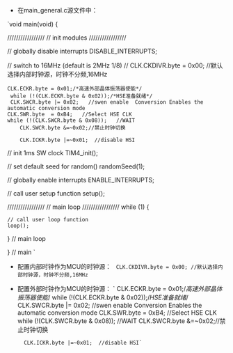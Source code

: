 - 在main_general.c源文件中：

`void main(void)
{

  /////////////////
  // init modules
  /////////////////

  // globally disable interrupts
  DISABLE_INTERRUPTS;

  // switch to 16MHz (default is 2MHz  1/8)
//  CLK.CKDIVR.byte = 0x00; //默认选择内部时钟源，时钟不分频,16MHz

	CLK.ECKR.byte = 0x01;/*高速外部晶体振荡器使能*/
	 while (!(CLK.ECKR.byte & 0x02));/*HSE准备就绪*/
	 CLK.SWCR.byte |= 0x02;   //swen enable  Conversion Enables the automatic conversion mode
    CLK.SWR.byte  = 0xB4;   //Select HSE CLK
    while (!(CLK.SWCR.byte & 0x08));   //WAIT
		CLK.SWCR.byte &=~0x02;//禁止时钟切换
		
		CLK.ICKR.byte |=~0x01;	//disable HSI
  // init 1ms SW clock
  TIM4_init();

  // set default seed for random()
  randomSeed(1);

  // globally enable interrupts
  ENABLE_INTERRUPTS;   
  
  // call user setup function
  setup();


  /////////////////
  // main loop
  /////////////////
  while (1) {
    
    // call user loop function
    loop();

  } // main loop

} // main
`
- 配置内部时钟作为MCU的时钟源：
` CLK.CKDIVR.byte = 0x00; //默认选择内部时钟源，时钟不分频,16MHz`

- 配置外部时钟作为MCU的时钟源：
`	CLK.ECKR.byte = 0x01;/*高速外部晶体振荡器使能*/
	 while (!(CLK.ECKR.byte & 0x02));/*HSE准备就绪*/
	 CLK.SWCR.byte |= 0x02;   //swen enable  Conversion Enables the automatic conversion mode
    CLK.SWR.byte  = 0xB4;   //Select HSE CLK
    while (!(CLK.SWCR.byte & 0x08));   //WAIT
		CLK.SWCR.byte &=~0x02;//禁止时钟切换
		
		CLK.ICKR.byte |=~0x01;	//disable HSI`